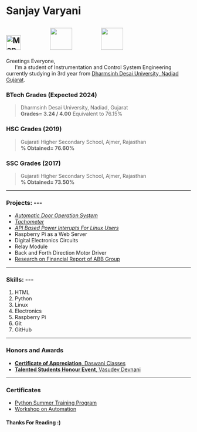 # Sanjay Varyani
<a href="https://www.google.com/maps/place/Jayratna+Building,+RV+Desai+Rd,+Navapura,+Vadodara,+Gujarat+390001/@22.2923239,73.2011282,17z/data=!3m1!4b1!4m5!3m4!1s0x395fc5f2fd504ecb:0x5fef96a14c37867e!8m2!3d22.292319!4d73.2033169" title="Redirects to location" target="_blank"><img src= "https://pbs.twimg.com/media/EQF9vIjW4AAKXFc.jpg:large" alt="Map" length=40 width=40></a> &nbsp; &nbsp;&nbsp;&nbsp;&nbsp;&nbsp;&nbsp;&nbsp;&nbsp;&nbsp;&nbsp;&nbsp;&nbsp; <a href="https://www.linkedin.com/in/sanjay-varyani-b37367188" target="_blank" title="Redirects to linkedin"> <img src=https://cdn-icons-png.flaticon.com/512/145/145807.png length=60 width=60></a>  &nbsp; &nbsp;&nbsp;&nbsp;&nbsp;&nbsp;&nbsp;&nbsp;&nbsp;&nbsp;&nbsp;&nbsp;&nbsp;  <a href="https://www.instagram.com/sanjaykv.2/" title="Redirects to instagram"><img src=https://upload.wikimedia.org/wikipedia/commons/thumb/a/a5/Instagram_icon.png/2048px-Instagram_icon.png length=60 width=60></a>
---
Greetings Everyone, <br>
&nbsp; &nbsp; &nbsp;
I'm a student of Instrumentation and Control System Engineering currently studying in 3rd year from [Dharmsinh Desai University, Nadiad Gujarat](https://www.google.com/maps/place/DHARMSINH+DESAI+UNIVERSITY/@22.6802377,72.87801,17z/data=!3m1!4b1!4m5!3m4!1s0x395e5adf2c171355:0xe1e974ce083657fb!8m2!3d22.6802377!4d72.8801987). 

### BTech Grades  (Expected 2024)
>Dharmsinh Desai University, Nadiad, Gujarat  <br>
><strong>Grades= 3.24 / 4.00</strong>
>Equivalent to 76.15%

### HSC Grades    (2019)
>Gujarati Higher Secondary School, Ajmer, Rajasthan  <br>
><strong>% Obtained= 76.60%</strong>

### SSC Grades    (2017)
>Gujarati Higher Secondary School, Ajmer, Rajasthan  <br>
><strong>% Obtained= 73.50%</strong>
---

### Projects: ---

* [_Automatic Door Operation System_](https://docs.google.com/presentation/d/1hKNzboDuB98LEphX4fu8A3Y1wvOOJxK8/edit?usp=sharing&ouid=107735486144818598695&rtpof=true&sd=true)
*  [_Tachometer_](https://www.linkedin.com/posts/sanjay-varyani-b37367188_speedometer-servo-raspberrypi-activity-6879979189441757184-iONQ?utm_source=linkedin_share&utm_medium=member_desktop_web)
* [_API Based Power Interupts For Linux Users_](https://www.linkedin.com/posts/sanjay-varyani_bash-linux-whiptail-activity-6948268862568046592-ZJEL?utm_source=linkedin_share&utm_medium=member_desktop_web)
* Raspberry Pi as a Web Server
* Digital Electronics Circuits
* Relay Module
* Back and Forth Direction Motor Driver
* [Research on Financial Report of ABB Group](https://docs.google.com/presentation/d/1MymWBW51xfO8ovy6RiZbXa8XlH197upp/edit?usp=sharing&ouid=107735486144818598695&rtpof=true&sd=true) 
---

### Skills: ---

1.  HTML  
2.  Python  
3.  Linux  
4.  Electronics  
5.  Raspberry Pi
6.  Git
7.  GitHub
---

### Honors and Awards

* [**Certificate of Appreciation**, Daswani Classes](https://drive.google.com/file/d/1hCW_GqwA9Ic-xf3W4eSKUGUbsfasaukT/view?usp=sharing)
* [**Talented Students Honour Event**, Vasudev Devnani](https://drive.google.com/file/d/1fowi_e_MZAu_Az5cXTz-N2wNeMZbdEhF/view?usp=sharing)

----

### Certificates

* [Python Summer Training Program](https://drive.google.com/file/d/1vKqkBTVJqES4W2Zc5b-l-vClrSVFbtEv/view)
* [Workshop on Automation](https://drive.google.com/file/d/14Y1BNJK1zatVV1xVzOzBr1XiQuHPtqYD/view)


#### Thanks For Reading :)
